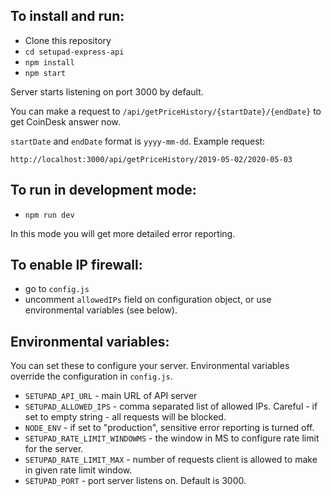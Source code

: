 ## To install and run:

* Clone this repository
* `cd setupad-express-api`
* `npm install`
* `npm start`

Server starts listening on port 3000 by default.

You can make a request to `/api/getPriceHistory/{startDate}/{endDate}` to get CoinDesk answer now.

`startDate` and `endDate` format is `yyyy-mm-dd`. Example request:

`http://localhost:3000/api/getPriceHistory/2019-05-02/2020-05-03`

## To run in development mode:
* `npm run dev`

In this mode you will get more detailed error reporting.

## To enable IP firewall:

* go to `config.js`
* uncomment `allowedIPs` field on configuration object, or use environmental variables (see below).

## Environmental variables:

You can set these to configure your server. Environmental variables override the configuration in `config.js`.

* `SETUPAD_API_URL` - main URL of API server
* `SETUPAD_ALLOWED_IPS` - comma separated list of allowed IPs. Careful - if set to empty string - all requests will be blocked.
* `NODE_ENV` - if set to "production", sensitive error reporting is turned off.
* `SETUPAD_RATE_LIMIT_WINDOWMS` - the window in MS to configure rate limit for the server.
* `SETUPAD_RATE_LIMIT_MAX` - number of requests client is allowed to make in given rate limit window.
* `SETUPAD_PORT` - port server listens on. Default is 3000.